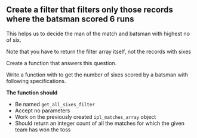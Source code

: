 ## Create a filter that filters only those records where the batsman scored 6 runs

This helps us to decide the man of the match and batsman with highest no of six.

Note that you have to return the filter array itself, not the records with sixes

Create a function that answers this question.

Write a function with to get the number of sixes 
scored by a batsman with following specifications.

**The function should**
- Be named `get_all_sixes_filter`
- Accept no parameters
- Work on the previously created `ipl_matches_array` object
- Should return an integer count of all the matches for which the given team has won the toss
